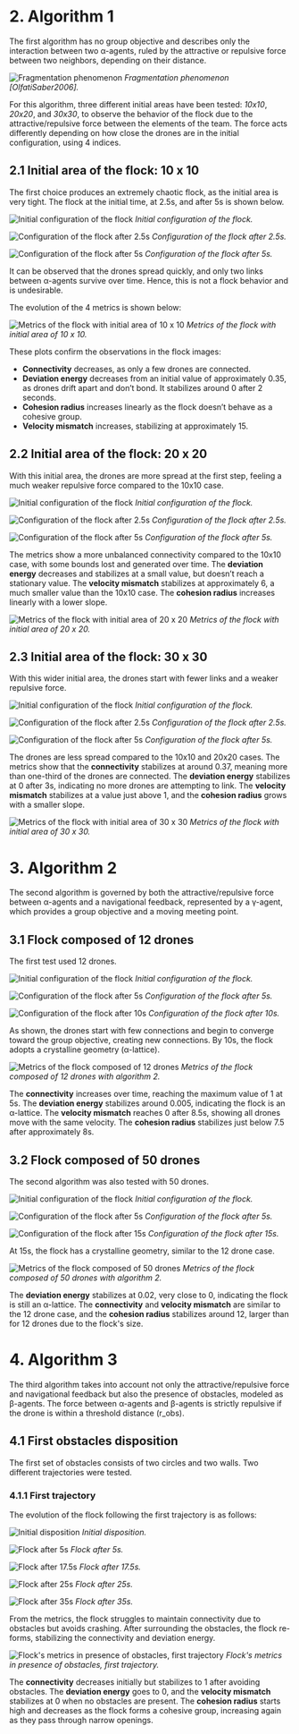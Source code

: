 # 2. Algorithm 1

The first algorithm has no group objective and describes only the interaction between two α-agents, ruled by the attractive or repulsive force between two neighbors, depending on their distance.

![Fragmentation phenomenon](images/algo1/fragmentation.png)
*Fragmentation phenomenon [OlfatiSaber2006].*

For this algorithm, three different initial areas have been tested: *10x10*, *20x20*, and *30x30*, to observe the behavior of the flock due to the attractive/repulsive force between the elements of the team. The force acts differently depending on how close the drones are in the initial configuration, using 4 indices.

## 2.1 Initial area of the flock: 10 x 10

The first choice produces an extremely chaotic flock, as the initial area is very tight. The flock at the initial time, at 2.5s, and after 5s is shown below.

![Initial configuration of the flock](images/algo1/first_frame_1010.png)
*Initial configuration of the flock.*

![Configuration of the flock after 2.5s](images/algo1/51_frame_1010.png)
*Configuration of the flock after 2.5s.*

![Configuration of the flock after 5s](images/algo1/101_frame_1010.png)
*Configuration of the flock after 5s.*

It can be observed that the drones spread quickly, and only two links between α-agents survive over time. Hence, this is not a flock behavior and is undesirable.

The evolution of the 4 metrics is shown below:

![Metrics of the flock with initial area of 10 x 10](images/algo1/metrics_1010.png)
*Metrics of the flock with initial area of 10 x 10.*

These plots confirm the observations in the flock images:
- **Connectivity** decreases, as only a few drones are connected.
- **Deviation energy** decreases from an initial value of approximately 0.35, as drones drift apart and don’t bond. It stabilizes around 0 after 2 seconds.
- **Cohesion radius** increases linearly as the flock doesn’t behave as a cohesive group.
- **Velocity mismatch** increases, stabilizing at approximately 15.

## 2.2 Initial area of the flock: 20 x 20

With this initial area, the drones are more spread at the first step, feeling a much weaker repulsive force compared to the 10x10 case.

![Initial configuration of the flock](images/algo1/first_frame_2020.png)
*Initial configuration of the flock.*

![Configuration of the flock after 2.5s](images/algo1/51_frame_2020.png)
*Configuration of the flock after 2.5s.*

![Configuration of the flock after 5s](images/algo1/101_frame_2020.png)
*Configuration of the flock after 5s.*

The metrics show a more unbalanced connectivity compared to the 10x10 case, with some bounds lost and generated over time. The **deviation energy** decreases and stabilizes at a small value, but doesn’t reach a stationary value. The **velocity mismatch** stabilizes at approximately 6, a much smaller value than the 10x10 case. The **cohesion radius** increases linearly with a lower slope.

![Metrics of the flock with initial area of 20 x 20](images/algo1/metrics_2020.png)
*Metrics of the flock with initial area of 20 x 20.*

## 2.3 Initial area of the flock: 30 x 30

With this wider initial area, the drones start with fewer links and a weaker repulsive force.

![Initial configuration of the flock](images/algo1/first_frame_3030.png)
*Initial configuration of the flock.*

![Configuration of the flock after 2.5s](images/algo1/51_frame_3030.png)
*Configuration of the flock after 2.5s.*

![Configuration of the flock after 5s](images/algo1/101_frame_3030.png)
*Configuration of the flock after 5s.*

The drones are less spread compared to the 10x10 and 20x20 cases. The metrics show that the **connectivity** stabilizes at around 0.37, meaning more than one-third of the drones are connected. The **deviation energy** stabilizes at 0 after 3s, indicating no more drones are attempting to link. The **velocity mismatch** stabilizes at a value just above 1, and the **cohesion radius** grows with a smaller slope.

![Metrics of the flock with initial area of 30 x 30](images/algo1/metrics_3030.png)
*Metrics of the flock with initial area of 30 x 30.*

# 3. Algorithm 2

The second algorithm is governed by both the attractive/repulsive force between α-agents and a navigational feedback, represented by a γ-agent, which provides a group objective and a moving meeting point.

## 3.1 Flock composed of 12 drones

The first test used 12 drones.

![Initial configuration of the flock](images/algo2/12_drones/flock_t_0.0s.png)
*Initial configuration of the flock.*

![Configuration of the flock after 5s](images/algo2/12_drones/flock_t_5.0s.png)
*Configuration of the flock after 5s.*

![Configuration of the flock after 10s](images/algo2/12_drones/flock_t_10.0s.png)
*Configuration of the flock after 10s.*

As shown, the drones start with few connections and begin to converge toward the group objective, creating new connections. By 10s, the flock adopts a crystalline geometry (α-lattice).

![Metrics of the flock composed of 12 drones](images/algo2/12_drones/values_t_10s.png)
*Metrics of the flock composed of 12 drones with algorithm 2.*

The **connectivity** increases over time, reaching the maximum value of 1 at 5s. The **deviation energy** stabilizes around 0.005, indicating the flock is an α-lattice. The **velocity mismatch** reaches 0 after 8.5s, showing all drones move with the same velocity. The **cohesion radius** stabilizes just below 7.5 after approximately 8s.

## 3.2 Flock composed of 50 drones

The second algorithm was also tested with 50 drones.

![Initial configuration of the flock](images/algo2/50_drones/flock_algo2_50_0s.jpg)
*Initial configuration of the flock.*

![Configuration of the flock after 5s](images/algo2/50_drones/flock_algo2_50_5s.jpg)
*Configuration of the flock after 5s.*

![Configuration of the flock after 15s](images/algo2/50_drones/flock_algo2_50_15s.jpg)
*Configuration of the flock after 15s.*

At 15s, the flock has a crystalline geometry, similar to the 12 drone case.

![Metrics of the flock composed of 50 drones](images/algo2/50_drones/metrics_algo2_50.jpg)
*Metrics of the flock composed of 50 drones with algorithm 2.*

The **deviation energy** stabilizes at 0.02, very close to 0, indicating the flock is still an α-lattice. The **connectivity** and **velocity mismatch** are similar to the 12 drone case, and the **cohesion radius** stabilizes around 12, larger than for 12 drones due to the flock's size.

# 4. Algorithm 3

The third algorithm takes into account not only the attractive/repulsive force and navigational feedback but also the presence of obstacles, modeled as β-agents. The force between α-agents and β-agents is strictly repulsive if the drone is within a threshold distance (r_obs).

## 4.1 First obstacles disposition

The first set of obstacles consists of two circles and two walls. Two different trajectories were tested.

### 4.1.1 First trajectory

The evolution of the flock following the first trajectory is as follows:

![Initial disposition](images/algo3/first_frame_orig.png)
*Initial disposition.*

![Flock after 5s](images/algo3/101_frame_orig.png)
*Flock after 5s.*

![Flock after 17.5s](images/algo3/251_fram_orig.png)
*Flock after 17.5s.*

![Flock after 25s](images/algo3/501_frame_orig.png)
*Flock after 25s.*

![Flock after 35s](images/algo3/701_frame_orig.png)
*Flock after 35s.*

From the metrics, the flock struggles to maintain connectivity due to obstacles but avoids crashing. After surrounding the obstacles, the flock re-forms, stabilizing the connectivity and deviation energy.

![Flock's metrics in presence of obstacles, first trajectory](images/algo3/metrics_orig.png)
*Flock's metrics in presence of obstacles, first trajectory.*

The **connectivity** decreases initially but stabilizes to 1 after avoiding obstacles. The **deviation energy** goes to 0, and the **velocity mismatch** stabilizes at 0 when no obstacles are present. The **cohesion radius** starts high and decreases as the flock forms a cohesive group, increasing again as they pass through narrow openings.
